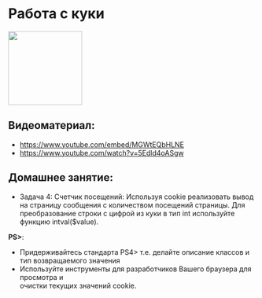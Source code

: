Работа с куки
=====================
<p align="left"><img src="https://www.freeiconspng.com/uploads/download-biscuit-cookie-monster-clipart-24.png" width="150"></p>

## Видеоматериал:
  - https://www.youtube.com/embed/MGWtEQbHLNE
  - https://www.youtube.com/watch?v=5Edld4oASgw

## Домашнее занятие:
- Задача 4: Счетчик посещений: Используя cookie реализовать вывод на страницу сообщения с количеством посещений страницы. Для преобразование строки с цифрой из куки в тип int используйте функцию intval($value). 

**PS>**:
- Придерживайтесь стандарта PS4> т.е. делайте описание классов и тип возвращаемого значения 
- Используйте инструменты для разработчиков Вашего браузера для просмотра и  
очистки текущих значений cookie. 
